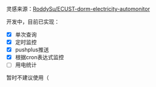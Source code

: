 灵感来源：[RoddySu/ECUST-dorm-electricity-automonitor](https://github.com/RoddySu/ECUST-dorm-electricity-automonitor)

开发中，目前已实现：

- [X] 单次查询
- [X] 定时监控
- [X] pushplus推送
- [X] 根据cron表达式监控
- [ ] 用电统计

暂时不建议使用（
